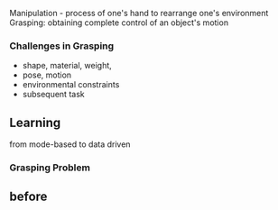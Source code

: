Manipulation - process of one's hand to rearrange one's environment
Grasping: obtaining complete control of an object's motion

### Challenges in Grasping
- shape, material, weight,
- pose, motion
- environmental constraints
- subsequent task
## Learning
from mode-based to data driven

### Grasping Problem
before
- 